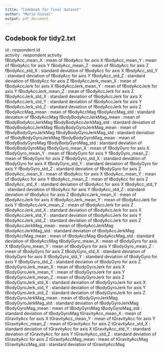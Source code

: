 ```yaml
---
title: "Codebook for final dataset"
author: "Mario Giesel"
output: pdf_document
---
```




## Codebook for tidy2.txt

id : respondent id  
activity : respondent activity  
fBodyAcc_mean_X : mean of fBodyAcc for axis X
fBodyAcc_mean_Y : mean of fBodyAcc for axis Y
fBodyAcc_mean_Z : mean of fBodyAcc for axis Z
fBodyAcc_std_X : standard deviation of fBodyAcc for axis X
fBodyAcc_std_Y : standard deviation of fBodyAcc for axis Y
fBodyAcc_std_Z : standard deviation of fBodyAcc for axis Z
fBodyAccJerk_mean_X : mean of fBodyAccJerk for axis X
fBodyAccJerk_mean_Y : mean of fBodyAccJerk for axis Y
fBodyAccJerk_mean_Z : mean of fBodyAccJerk for axis Z
fBodyAccJerk_std_X : standard deviation of fBodyAccJerk for axis X
fBodyAccJerk_std_Y : standard deviation of fBodyAccJerk for axis Y
fBodyAccJerk_std_Z : standard deviation of fBodyAccJerk for axis Z
fBodyAccMag_mean : mean of fBodyAccMag 
fBodyAccMag_std : standard deviation of fBodyAccMag 
fBodyBodyAccJerkMag_mean : mean of fBodyBodyAccJerkMag 
fBodyBodyAccJerkMag_std : standard deviation of fBodyBodyAccJerkMag 
fBodyBodyGyroJerkMag_mean : mean of fBodyBodyGyroJerkMag 
fBodyBodyGyroJerkMag_std : standard deviation of fBodyBodyGyroJerkMag 
fBodyBodyGyroMag_mean : mean of fBodyBodyGyroMag 
fBodyBodyGyroMag_std : standard deviation of fBodyBodyGyroMag 
fBodyGyro_mean_X : mean of fBodyGyro for axis X
fBodyGyro_mean_Y : mean of fBodyGyro for axis Y
fBodyGyro_mean_Z : mean of fBodyGyro for axis Z
fBodyGyro_std_X : standard deviation of fBodyGyro for axis X
fBodyGyro_std_Y : standard deviation of fBodyGyro for axis Y
fBodyGyro_std_Z : standard deviation of fBodyGyro for axis Z
tBodyAcc_mean_X : mean of tBodyAcc for axis X
tBodyAcc_mean_Y : mean of tBodyAcc for axis Y
tBodyAcc_mean_Z : mean of tBodyAcc for axis Z
tBodyAcc_std_X : standard deviation of tBodyAcc for axis X
tBodyAcc_std_Y : standard deviation of tBodyAcc for axis Y
tBodyAcc_std_Z : standard deviation of tBodyAcc for axis Z
tBodyAccJerk_mean_X : mean of tBodyAccJerk for axis X
tBodyAccJerk_mean_Y : mean of tBodyAccJerk for axis Y
tBodyAccJerk_mean_Z : mean of tBodyAccJerk for axis Z
tBodyAccJerk_std_X : standard deviation of tBodyAccJerk for axis X
tBodyAccJerk_std_Y : standard deviation of tBodyAccJerk for axis Y
tBodyAccJerk_std_Z : standard deviation of tBodyAccJerk for axis Z
tBodyAccJerkMag_mean : mean of tBodyAccJerkMag 
tBodyAccJerkMag_std : standard deviation of tBodyAccJerkMag 
tBodyAccMag_mean : mean of tBodyAccMag 
tBodyAccMag_std : standard deviation of tBodyAccMag 
tBodyGyro_mean_X : mean of tBodyGyro for axis X
tBodyGyro_mean_Y : mean of tBodyGyro for axis Y
tBodyGyro_mean_Z : mean of tBodyGyro for axis Z
tBodyGyro_std_X : standard deviation of tBodyGyro for axis X
tBodyGyro_std_Y : standard deviation of tBodyGyro for axis Y
tBodyGyro_std_Z : standard deviation of tBodyGyro for axis Z
tBodyGyroJerk_mean_X : mean of tBodyGyroJerk for axis X
tBodyGyroJerk_mean_Y : mean of tBodyGyroJerk for axis Y
tBodyGyroJerk_mean_Z : mean of tBodyGyroJerk for axis Z
tBodyGyroJerk_std_X : standard deviation of tBodyGyroJerk for axis X
tBodyGyroJerk_std_Y : standard deviation of tBodyGyroJerk for axis Y
tBodyGyroJerk_std_Z : standard deviation of tBodyGyroJerk for axis Z
tBodyGyroJerkMag_mean : mean of tBodyGyroJerkMag 
tBodyGyroJerkMag_std : standard deviation of tBodyGyroJerkMag 
tBodyGyroMag_mean : mean of tBodyGyroMag 
tBodyGyroMag_std : standard deviation of tBodyGyroMag 
tGravityAcc_mean_X : mean of tGravityAcc for axis X
tGravityAcc_mean_Y : mean of tGravityAcc for axis Y
tGravityAcc_mean_Z : mean of tGravityAcc for axis Z
tGravityAcc_std_X : standard deviation of tGravityAcc for axis X
tGravityAcc_std_Y : standard deviation of tGravityAcc for axis Y
tGravityAcc_std_Z : standard deviation of tGravityAcc for axis Z
tGravityAccMag_mean : mean of tGravityAccMag 
tGravityAccMag_std : standard deviation of tGravityAccMag 
